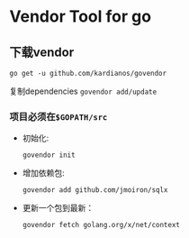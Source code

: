 # Vendor Tool for go
## 下载vendor
`go get -u github.com/kardianos/govendor`

复制dependencies  `govendor add/update`
### 项目必须在`$GOPATH/src`

- 初始化:

  `govendor init`
- 增加依赖包:

  `govendor add github.com/jmoiron/sqlx`
- 更新一个包到最新：

  `govendor fetch golang.org/x/net/context`